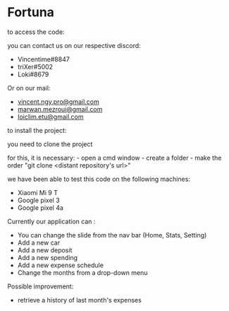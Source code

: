 # Fortuna

to access the code:

  you can contact us on our respective discord:
  - Vincentime#8847
  - triXer#5002
  - Loki#8679


  Or on our mail:
  - vincent.ngy.pro@gmail.com
  - marwan.mezroui@gmail.com
  - loiclim.etu@gmail.com


to install the project:

  you need to clone the project
  
  for this, it is necessary:
    - open a cmd window
    - create a folder
    - make the order "git clone <distant repository's url>"


we have been able to test this code on the following machines:
  - Xiaomi Mi 9 T
  - Google pixel 3
  - Google pixel 4a


Currently our application can :
  - You can change the slide from the nav bar (Home, Stats, Setting)
  - Add a new car
  - Add a new deposit
  - Add a new spending
  - Add a new expense schedule
  - Change the months from a drop-down menu


Possible improvement:
  - retrieve a history of last month's expenses
